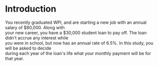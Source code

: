 # Introduction

You recently graduated WPI, and are starting a new job with an annual salary of $80,000. Along with \
your new career, you have a $30,000 student loan to pay off. The loan didn't accrue
any interest while \
you were in school, but now has an annual rate of 6.5%. 
In this study, you will be asked to decide\
 during each year of the loan's life what your monthly payment will be for that year. 


